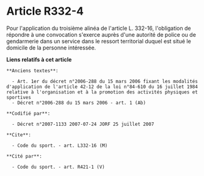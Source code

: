 # Article R332-4

Pour l'application du troisième alinéa de l'article L. 332-16, l'obligation de répondre à une convocation s'exerce auprès
d'une autorité de police ou de gendarmerie dans un service dans le ressort territorial duquel est situé le domicile de la
personne intéressée.

**Liens relatifs à cet article**

	**Anciens textes**:

	  - Art. 1er du décret n°2006-288 du 15 mars 2006 fixant les modalités d'application de l'article 42-12 de la loi n°84-610 du 16 juillet 1984 relative à l'organisation et à la promotion des activités physiques et sportives
	  - Décret n°2006-288 du 15 mars 2006 - art. 1 (Ab)

	**Codifié par**:

	  - Décret n°2007-1133 2007-07-24 JORF 25 juillet 2007

	**Cite**:

	  - Code du sport. - art. L332-16 (M)

	**Cité par**:

	  - Code du sport. - art. R421-1 (V)
